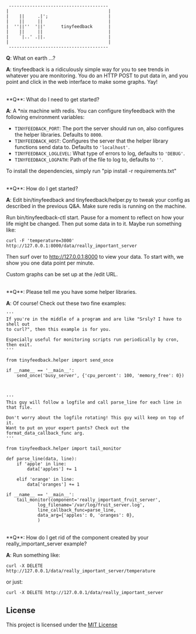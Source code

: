      --------------------------------------
    |                                      |
    |    ||     .|';                       |
    |    ||     ||                         |
    |  ''||''  '||'      tinyfeedback      |
    |    ||     ||                         |
    |    `|..' .||.                        |
    |                                      |
     --------------------------------------

**Q**: What on earth ...?

**A**: tinyfeedback is a ridiculously simple way for you to see trends in whatever you are monitoring. You do an HTTP POST to put data in, and you point and click in the web interface to make some graphs. Yay!

<br />
**Q**: What do I need to get started?

**A**:
A *nix machine with redis. You can configure tinyfeedback with the following environment variables: 

- `TINYFEEDBACK_PORT`: The port the server should run on, also configures the helper libraries. Defaults to `8000`.
- `TINYFEEDBACK_HOST`: Configures the server that the helper library functions send data to. Defaults to `'localhost'`.
- `TINYFEEDBACK_LOGLEVEL`: What type of errors to log, defaults to `'DEBUG'`.
- `TINYFEEDBACK_LOGPATH`: Path of the file to log to, defaults to `''`.

To install the dependencies, simply run "pip install -r requirements.txt"

<br />
**Q**: How do I get started?

**A**:
Edit bin/tinyfeedback and tinyfeedback/helper.py to tweak your config as described in the previous Q&A. Make sure redis is running on the machine.

Run bin/tinyfeedback-ctl start. Pause for a moment to reflect on how your life might be changed. Then put some data in to it. Maybe run something like:

`curl -F 'temperature=3000' http://127.0.0.1:8000/data/really_important_server`

Then surf over to http://127.0.0.1:8000 to view your data. To start with, we show you one data point per minute.

Custom graphs can be set up at the /edit URL.

<br />
**Q**: Please tell me you have some helper libraries.

**A**: Of course! Check out these two fine examples:

    '''
    If you're in the middle of a program and are like "Srsly? I have to shell out
    to curl?", then this example is for you.

    Especially useful for monitoring scripts run periodically by cron, then exit.
    '''

    from tinyfeedback.helper import send_once

    if __name__ == '__main__':
        send_once('busy_server', {'cpu_percent': 100, 'memory_free': 0})

<br />

    '''
    This guy will follow a logfile and call parse_line for each line in that file.

    Don't worry about the logfile rotating! This guy will keep on top of it.
    Want to put on your expert pants? Check out the format_data_callback_func arg.
    '''

    from tinyfeedback.helper import tail_monitor

    def parse_line(data, line):
        if 'apple' in line:
            data['apples'] += 1

        elif 'orange' in line:
            data['oranges'] += 1

    if __name__ == '__main__':
        tail_monitor(component='really_important_fruit_server',
                log_filename='/var/log/fruit_server.log',
                line_callback_func=parse_line,
                data_arg={'apples': 0, 'oranges': 0},
                )

<br />
**Q**: How do I get rid of the component created by your really_important_server example?

**A**: Run something like:

`curl -X DELETE http://127.0.0.1/data/really_important_server/temperature`

or just:

`curl -X DELETE http://127.0.0.1/data/really_important_server`

## License

This project is licensed under the [MIT License][1]

[1]: http://opensource.org/licenses/MIT
